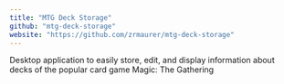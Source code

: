 ```yaml
---
title: "MTG Deck Storage"
github: "mtg-deck-storage"
website: "https://github.com/zrmaurer/mtg-deck-storage"
---
```


Desktop application to easily store, edit, and display information about decks of the popular card game Magic: The Gathering
